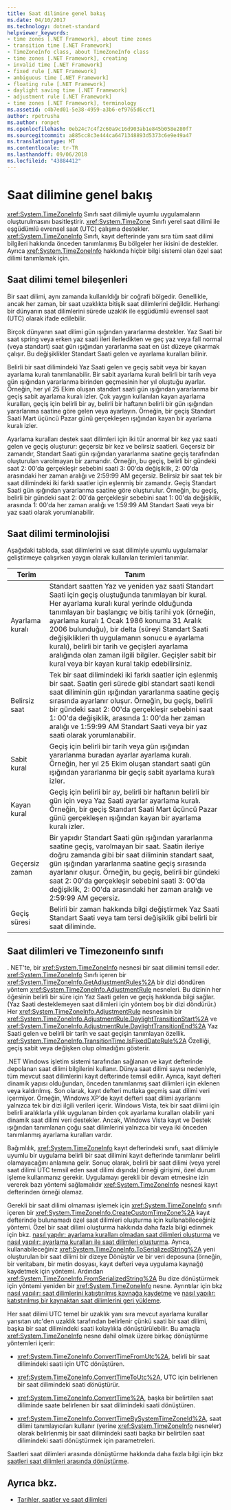 ```yaml
---
title: Saat dilimine genel bakış
ms.date: 04/10/2017
ms.technology: dotnet-standard
helpviewer_keywords:
- time zones [.NET Framework], about time zones
- transition time [.NET Framework]
- TimeZoneInfo class, about TimeZoneInfo class
- time zones [.NET Framework], creating
- invalid time [.NET Framework]
- fixed rule [.NET Framework]
- ambiguous time [.NET Framework]
- floating rule [.NET Framework]
- daylight saving time [.NET Framework]
- adjustment rule [.NET Framework]
- time zones [.NET Framework], terminology
ms.assetid: c4b7ed01-5e38-4959-a3b6-ef9765d6ccf1
author: rpetrusha
ms.author: ronpet
ms.openlocfilehash: 0eb24c7c4f2c60a9c16d903ab1e845b058e280f7
ms.sourcegitcommit: a885cc8c3e444ca6471348893d5373c6e9e49a47
ms.translationtype: MT
ms.contentlocale: tr-TR
ms.lasthandoff: 09/06/2018
ms.locfileid: "43884412"
---
```

# <a name="time-zone-overview"></a>Saat dilimine genel bakış

<xref:System.TimeZoneInfo> Sınıfı saat dilimiyle uyumlu uygulamaların oluşturulmasını basitleştirir. <xref:System.TimeZone> Sınıfı yerel saat dilimi ile eşgüdümlü evrensel saat (UTC) çalışma destekler. <xref:System.TimeZoneInfo> Sınıfı, kayıt defterinde yanı sıra tüm saat dilimi bilgileri hakkında önceden tanımlanmış Bu bölgeler her ikisini de destekler. Ayrıca <xref:System.TimeZoneInfo> hakkında hiçbir bilgi sistemi olan özel saat dilimi tanımlamak için.

## <a name="time-zone-essentials"></a>Saat dilimi temel bileşenleri

Bir saat dilimi, aynı zamanda kullanıldığı bir coğrafi bölgedir. Genellikle, ancak her zaman, bir saat uzaklıkta bitişik saat dilimlerini değildir. Herhangi bir dünyanın saat dilimlerini sürede uzaklık ile eşgüdümlü evrensel saat (UTC) olarak ifade edilebilir.

Birçok dünyanın saat dilimi gün ışığından yararlanma destekler. Yaz Saati bir saat spring veya erken yaz saati ileri ilerledikten ve geç yaz veya fall normal (veya standart) saat gün ışığından yararlanma saat en üst düzeye çıkarmak çalışır. Bu değişiklikler Standart Saati gelen ve ayarlama kuralları bilinir.

Belirli bir saat dilimindeki Yaz Saati gelen ve geçiş sabit veya bir kayan ayarlama kuralı tanımlanabilir. Bir sabit ayarlama kuralı belirli bir tarih veya gün ışığından yararlanma birinden geçmesinin her yıl oluştuğu ayarlar. Örneğin, her yıl 25 Ekim oluşan standart saati gün ışığından yararlanma bir geçiş sabit ayarlama kuralı izler. Çok yaygın kullanılan kayan ayarlama kuralları, geçiş için belirli bir ay, belirli bir haftanın belirli bir gün ışığından yararlanma saatine göre gelen veya ayarlayın. Örneğin, bir geçiş Standart Saati Mart üçüncü Pazar günü gerçekleşen ışığından kayan bir ayarlama kuralı izler.

Ayarlama kuralları destek saat dilimleri için iki tür anormal bir kez yaz saati gelen ve geçiş oluşturur: geçersiz bir kez ve belirsiz saatleri. Geçersiz bir zamandır, Standart Saati gün ışığından yararlanma saatine geçiş tarafından oluşturulan varolmayan bir zamandır. Örneğin, bu geçiş, belirli bir gündeki saat 2: 00'da gerçekleşir sebebini saati 3: 00'da değişiklik, 2: 00'da arasındaki her zaman aralığı ve 2:59:99 AM geçersiz. Belirsiz bir saat tek bir saat dilimindeki iki farklı saatler için eşlenmiş bir zamandır. Geçiş Standart Saati gün ışığından yararlanma saatine göre oluşturulur. Örneğin, bu geçiş, belirli bir gündeki saat 2: 00'da gerçekleşir sebebini saat 1: 00'da değişiklik, arasında 1: 00'da her zaman aralığı ve 1:59:99 AM Standart Saati veya bir yaz saati olarak yorumlanabilir.

## <a name="time-zone-terminology"></a>Saat dilimi terminolojisi

Aşağıdaki tabloda, saat dilimlerini ve saat dilimiyle uyumlu uygulamalar geliştirmeye çalışırken yaygın olarak kullanılan terimleri tanımlar.

| Terim            | Tanım |
| --------------- | ---------- |
| Ayarlama kuralı | Standart saatten Yaz ve yeniden yaz saati Standart Saati için geçiş oluştuğunda tanımlayan bir kural. Her ayarlama kuralı kural yerinde olduğunda tanımlayan bir başlangıç ve bitiş tarihi yok (örneğin, ayarlama kuralı 1 Ocak 1986 konuma 31 Aralık 2006 bulunduğu), bir delta (süreyi Standart Saati değişiklikleri th uygulamanın sonucu e ayarlama kuralı), belirli bir tarih ve geçişleri ayarlama aralığında olan zaman ilgili bilgiler. Geçişler sabit bir kural veya bir kayan kural takip edebilirsiniz. |
| Belirsiz saat  | Tek bir saat dilimindeki iki farklı saatler için eşlenmiş bir saat. Saatin geri sürede gibi standart saati kendi saat diliminin gün ışığından yararlanma saatine geçiş sırasında ayarlanır oluşur. Örneğin, bu geçiş, belirli bir gündeki saat 2: 00'da gerçekleşir sebebini saat 1: 00'da değişiklik, arasında 1: 00'da her zaman aralığı ve 1:59:99 AM Standart Saati veya bir yaz saati olarak yorumlanabilir. |
| Sabit kural      | Geçiş için belirli bir tarih veya gün ışığından yararlanma buradan ayarlar ayarlama kuralı. Örneğin, her yıl 25 Ekim oluşan standart saati gün ışığından yararlanma bir geçiş sabit ayarlama kuralı izler. |
| Kayan kural   | Geçiş için belirli bir ay, belirli bir haftanın belirli bir gün için veya Yaz Saati ayarlar ayarlama kuralı. Örneğin, bir geçiş Standart Saati Mart üçüncü Pazar günü gerçekleşen ışığından kayan bir ayarlama kuralı izler. |
| Geçersiz zaman    | Bir yapıdır Standart Saati gün ışığından yararlanma saatine geçiş, varolmayan bir saat. Saatin ileriye doğru zamanda gibi bir saat diliminin standart saat, gün ışığından yararlanma saatine geçiş sırasında ayarlanır oluşur. Örneğin, bu geçiş, belirli bir gündeki saat 2: 00'da gerçekleşir sebebini saati 3: 00'da değişiklik, 2: 00'da arasındaki her zaman aralığı ve 2:59:99 AM geçersiz. |
| Geçiş süresi | Belirli bir zaman hakkında bilgi değiştirmek Yaz Saati Standart Saati veya tam tersi değişiklik gibi belirli bir saat diliminde. |

## <a name="time-zones-and-the-timezoneinfo-class"></a>Saat dilimleri ve Timezoneınfo sınıfı

. NET'te, bir <xref:System.TimeZoneInfo> nesnesi bir saat dilimini temsil eder. <xref:System.TimeZoneInfo> Sınıfı içeren bir <xref:System.TimeZoneInfo.GetAdjustmentRules%2A> bir dizi döndüren yöntem <xref:System.TimeZoneInfo.AdjustmentRule> nesneleri. Bu dizinin her öğesinin belirli bir süre için Yaz Saati gelen ve geçiş hakkında bilgi sağlar. (Yaz Saati desteklemeyen saat dilimleri için yöntem boş bir dizi döndürür.) Her <xref:System.TimeZoneInfo.AdjustmentRule> nesnesinin bir <xref:System.TimeZoneInfo.AdjustmentRule.DaylightTransitionStart%2A> ve <xref:System.TimeZoneInfo.AdjustmentRule.DaylightTransitionEnd%2A> Yaz Saati gelen ve belirli bir tarih ve saat geçişin tanımlayan özellik. <xref:System.TimeZoneInfo.TransitionTime.IsFixedDateRule%2A> Özelliği, geçiş sabit veya değişken olup olmadığını gösterir.

.NET Windows işletim sistemi tarafından sağlanan ve kayıt defterinde depolanan saat dilimi bilgilerini kullanır. Dünya saat dilimi sayısı nedeniyle, tüm mevcut saat dilimlerini kayıt defterinde temsil edilir. Ayrıca, kayıt defteri dinamik yapısı olduğundan, önceden tanımlanmış saat dilimleri için eklenen veya kaldırılmış. Son olarak, kayıt defteri mutlaka geçmiş saat dilimi veri içermiyor. Örneğin, Windows XP'de kayıt defteri saat dilimi ayarlarını yalnızca tek bir dizi ilgili verileri içerir. Windows Vista, tek bir saat dilimi için belirli aralıklarla yıllık uygulanan birden çok ayarlama kuralları olabilir yani dinamik saat dilimi veri destekler. Ancak, Windows Vista kayıt ve Destek ışığından tanımlanan çoğu saat dilimlerini yalnızca bir veya iki önceden tanımlanmış ayarlama kuralları vardır.

Bağımlılık, <xref:System.TimeZoneInfo> kayıt defterindeki sınıfı, saat dilimiyle uyumlu bir uygulama belirli bir saat dilimini kayıt defterinde tanımlanır belirli olamayacağını anlamına gelir. Sonuç olarak, belirli bir saat dilimi (veya yerel saat dilimi UTC temsil eden saat dilimi dışında) örneği girişimi, özel durum işleme kullanmanız gerekir. Uygulamayı gerekli bir devam etmesine izin vererek bazı yöntemi sağlamalıdır <xref:System.TimeZoneInfo> nesnesi kayıt defterinden örneği olamaz.

Gerekli bir saat dilimi olmaması işlemek için <xref:System.TimeZoneInfo> sınıfı içeren bir <xref:System.TimeZoneInfo.CreateCustomTimeZone%2A> kayıt defterinde bulunamadı özel saat dilimleri oluşturma için kullanabileceğiniz yöntemi. Özel bir saat dilimi oluşturma hakkında daha fazla bilgi edinmek için bkz. [nasıl yapılır: ayarlama kuralları olmadan saat dilimleri oluşturma](../../../docs/standard/datetime/create-time-zones-without-adjustment-rules.md) ve [nasıl yapılır: ayarlama kuralları ile saat dilimleri oluşturma](../../../docs/standard/datetime/create-time-zones-with-adjustment-rules.md). Ayrıca, kullanabileceğiniz <xref:System.TimeZoneInfo.ToSerializedString%2A> yeni oluşturulan bir saat dilimi bir dizeye Dönüştür ve bir veri deposuna (örneğin, bir veritabanı, bir metin dosyası, kayıt defteri veya uygulama kaynağı) kaydetmek için yöntemi. Ardından <xref:System.TimeZoneInfo.FromSerializedString%2A> Bu dize dönüştürmek için yöntemi yeniden bir <xref:System.TimeZoneInfo> nesne. Ayrıntılar için bkz [nasıl yapılır: saat dilimlerini katıştırılmış kaynağa kaydetme](../../../docs/standard/datetime/save-time-zones-to-an-embedded-resource.md) ve [nasıl yapılır: katıştırılmış bir kaynaktan saat dilimlerini geri yükleme](../../../docs/standard/datetime/restore-time-zones-from-an-embedded-resource.md).

Her saat dilimi UTC temel bir uzaklık yanı sıra mevcut ayarlama kurallar yansıtan utc'den uzaklık tarafından belirlenir çünkü saati bir saat dilimi, başka bir saat dilimindeki saati kolaylıkla dönüştürülebilir. Bu amaçla <xref:System.TimeZoneInfo> nesne dahil olmak üzere birkaç dönüştürme yöntemleri içerir:

* <xref:System.TimeZoneInfo.ConvertTimeFromUtc%2A>, belirli bir saat dilimindeki saati için UTC dönüştüren.

* <xref:System.TimeZoneInfo.ConvertTimeToUtc%2A>, UTC için belirlenen bir saat dilimindeki saati dönüştürür.

* <xref:System.TimeZoneInfo.ConvertTime%2A>, başka bir belirtilen saat diliminde saate belirlenen bir saat dilimindeki saati dönüştüren.

* <xref:System.TimeZoneInfo.ConvertTimeBySystemTimeZoneId%2A>, saat dilimi tanımlayıcıları kullanır (yerine <xref:System.TimeZoneInfo> nesneler) olarak belirlenmiş bir saat dilimindeki saati başka bir belirtilen saat dilimindeki saati dönüştürmek için parametreleri.

Saatleri saat dilimleri arasında dönüştürme hakkında daha fazla bilgi için bkz [saatleri saat dilimleri arasında dönüştürme](../../../docs/standard/datetime/converting-between-time-zones.md).

## <a name="see-also"></a>Ayrıca bkz.

* [Tarihler, saatler ve saat dilimleri](../../../docs/standard/datetime/index.md)
